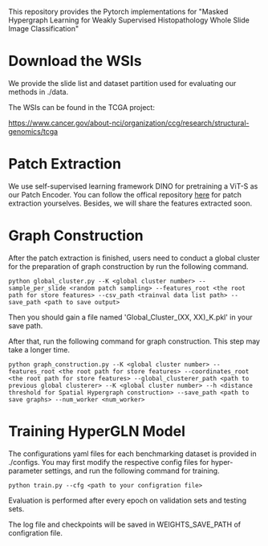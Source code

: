 This repository provides the Pytorch implementations for "Masked Hypergraph Learning for Weakly Supervised Histopathology Whole Slide Image Classification"

# Download the WSIs

We provide the slide list and dataset partition used for evaluating our methods in ./data.

The WSIs can be found in the TCGA project:

https://www.cancer.gov/about-nci/organization/ccg/research/structural-genomics/tcga

# Patch Extraction

We use self-supervised learning framework DINO for pretraining a ViT-S as our Patch Encoder. You can follow the offical 
repository [here](https://github.com/facebookresearch/dino) for patch extraction yourselves. Besides, we will share the features extracted soon.

# Graph Construction

After the patch extraction is finished, users need to conduct a global cluster for the preparation of graph construction by run the following command.

```
python global_cluster.py --K <global cluster number> --sample_per_slide <random patch sampling> --features_root <the root path for store features> --csv_path <trainval data list path> --save_path <path to save output>
```

Then you should gain a file named 'Global_Cluster_(XX, XX)_K.pkl' in your save path.

After that, run the following command for graph construction. This step may take a longer time.

```
python graph_construction.py --K <global cluster number> --features_root <the root path for store features> --coordinates_root <the root path for store features> --global_clusterer_path <path to previous global clusterer> --K <global cluster number> --h <distance threshold for Spatial Hypergraph construction> --save_path <path to save graphs> --num_worker <num_worker>
```

# Training HyperGLN Model

The configurations yaml files for each benchmarking dataset is provided in ./configs. You may first modify the respective config files for hyper-parameter settings, and run the following command for training.

```
python train.py --cfg <path to your configration file>
```

Evaluation is performed after every epoch on validation sets and testing sets.

The log file and checkpoints will be saved in WEIGHTS_SAVE_PATH of configration file.
